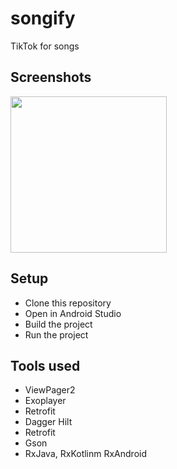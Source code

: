 # songify
TikTok for songs

## Screenshots
<img src= "https://user-images.githubusercontent.com/26832180/141697355-edb78132-5396-4b33-b29c-00545c9d8d7a.png" width = "250px"/>

## Setup
- Clone this repository
- Open in Android Studio
- Build the project
- Run the project


## Tools used
- ViewPager2
- Exoplayer
- Retrofit
- Dagger Hilt
- Retrofit
- Gson
- RxJava, RxKotlinm RxAndroid
